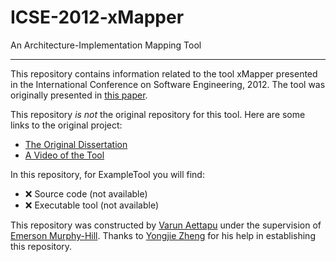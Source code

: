 # ICSE-2012-xMapper
An Architecture-Implementation Mapping Tool
***
This repository contains information related to the tool xMapper presented in the International Conference on Software Engineering, 2012. The tool was originally presented in [this paper](http://ieeexplore.ieee.org/xpl/articleDetails.jsp?arnumber=6227064).

This repository _is not_ the original repository for this tool. Here are some links to the original project:
* [The Original Dissertation](http://y.web.umkc.edu/yzheng/doc/dissertation-zheng.pdf)
* [A Video of the Tool](https://www.youtube.com/watch?v=ArpMIpaHeZU)

In this repository, for ExampleTool you will find:
* :x: Source code (not available)
* :x: Executable tool (not available)

This repository was constructed by [Varun Aettapu](https://github.com/varunaettapu) under the supervision of [Emerson Murphy-Hill](https://github.com/CaptainEmerson). Thanks to [Yongjie Zheng](http://y.web.umkc.edu/yzheng/) for his help in establishing this repository.
